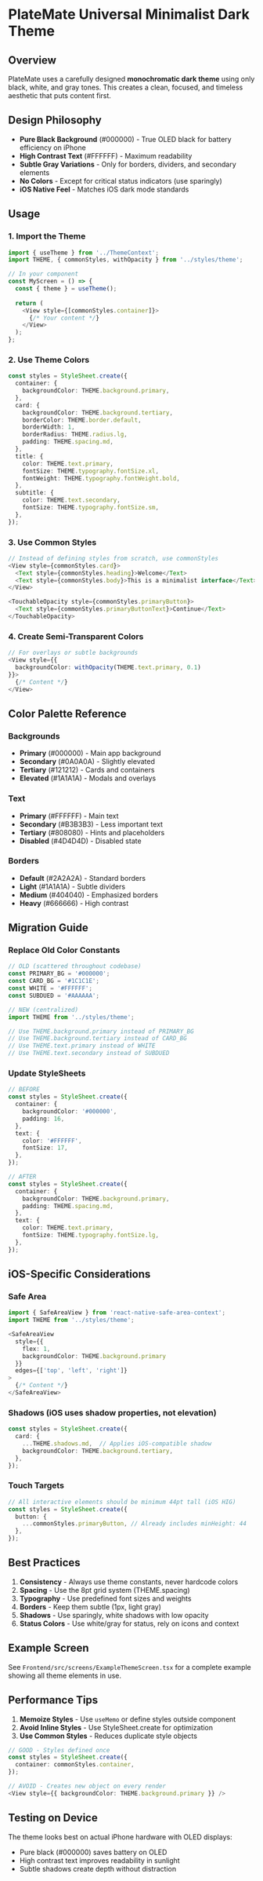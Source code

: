 # PlateMate Universal Minimalist Dark Theme

## Overview
PlateMate uses a carefully designed **monochromatic dark theme** using only black, white, and gray tones. This creates a clean, focused, and timeless aesthetic that puts content first.

## Design Philosophy
- **Pure Black Background** (#000000) - True OLED black for battery efficiency on iPhone
- **High Contrast Text** (#FFFFFF) - Maximum readability
- **Subtle Gray Variations** - Only for borders, dividers, and secondary elements
- **No Colors** - Except for critical status indicators (use sparingly)
- **iOS Native Feel** - Matches iOS dark mode standards

## Usage

### 1. Import the Theme
```typescript
import { useTheme } from '../ThemeContext';
import THEME, { commonStyles, withOpacity } from '../styles/theme';

// In your component
const MyScreen = () => {
  const { theme } = useTheme();
  
  return (
    <View style={[commonStyles.container]}>
      {/* Your content */}
    </View>
  );
};
```

### 2. Use Theme Colors
```typescript
const styles = StyleSheet.create({
  container: {
    backgroundColor: THEME.background.primary,
  },
  card: {
    backgroundColor: THEME.background.tertiary,
    borderColor: THEME.border.default,
    borderWidth: 1,
    borderRadius: THEME.radius.lg,
    padding: THEME.spacing.md,
  },
  title: {
    color: THEME.text.primary,
    fontSize: THEME.typography.fontSize.xl,
    fontWeight: THEME.typography.fontWeight.bold,
  },
  subtitle: {
    color: THEME.text.secondary,
    fontSize: THEME.typography.fontSize.sm,
  },
});
```

### 3. Use Common Styles
```typescript
// Instead of defining styles from scratch, use commonStyles
<View style={commonStyles.card}>
  <Text style={commonStyles.heading}>Welcome</Text>
  <Text style={commonStyles.body}>This is a minimalist interface</Text>
</View>

<TouchableOpacity style={commonStyles.primaryButton}>
  <Text style={commonStyles.primaryButtonText}>Continue</Text>
</TouchableOpacity>
```

### 4. Create Semi-Transparent Colors
```typescript
// For overlays or subtle backgrounds
<View style={{
  backgroundColor: withOpacity(THEME.text.primary, 0.1)
}}>
  {/* Content */}
</View>
```

## Color Palette Reference

### Backgrounds
- **Primary** (#000000) - Main app background
- **Secondary** (#0A0A0A) - Slightly elevated
- **Tertiary** (#121212) - Cards and containers
- **Elevated** (#1A1A1A) - Modals and overlays

### Text
- **Primary** (#FFFFFF) - Main text
- **Secondary** (#B3B3B3) - Less important text
- **Tertiary** (#808080) - Hints and placeholders
- **Disabled** (#4D4D4D) - Disabled state

### Borders
- **Default** (#2A2A2A) - Standard borders
- **Light** (#1A1A1A) - Subtle dividers
- **Medium** (#404040) - Emphasized borders
- **Heavy** (#666666) - High contrast

## Migration Guide

### Replace Old Color Constants
```typescript
// OLD (scattered throughout codebase)
const PRIMARY_BG = '#000000';
const CARD_BG = '#1C1C1E';
const WHITE = '#FFFFFF';
const SUBDUED = '#AAAAAA';

// NEW (centralized)
import THEME from '../styles/theme';

// Use THEME.background.primary instead of PRIMARY_BG
// Use THEME.background.tertiary instead of CARD_BG
// Use THEME.text.primary instead of WHITE
// Use THEME.text.secondary instead of SUBDUED
```

### Update StyleSheets
```typescript
// BEFORE
const styles = StyleSheet.create({
  container: {
    backgroundColor: '#000000',
    padding: 16,
  },
  text: {
    color: '#FFFFFF',
    fontSize: 17,
  },
});

// AFTER
const styles = StyleSheet.create({
  container: {
    backgroundColor: THEME.background.primary,
    padding: THEME.spacing.md,
  },
  text: {
    color: THEME.text.primary,
    fontSize: THEME.typography.fontSize.lg,
  },
});
```

## iOS-Specific Considerations

### Safe Area
```typescript
import { SafeAreaView } from 'react-native-safe-area-context';
import THEME from '../styles/theme';

<SafeAreaView 
  style={{ 
    flex: 1, 
    backgroundColor: THEME.background.primary 
  }}
  edges={['top', 'left', 'right']}
>
  {/* Content */}
</SafeAreaView>
```

### Shadows (iOS uses shadow properties, not elevation)
```typescript
const styles = StyleSheet.create({
  card: {
    ...THEME.shadows.md,  // Applies iOS-compatible shadow
    backgroundColor: THEME.background.tertiary,
  },
});
```

### Touch Targets
```typescript
// All interactive elements should be minimum 44pt tall (iOS HIG)
const styles = StyleSheet.create({
  button: {
    ...commonStyles.primaryButton, // Already includes minHeight: 44
  },
});
```

## Best Practices

1. **Consistency** - Always use theme constants, never hardcode colors
2. **Spacing** - Use the 8pt grid system (THEME.spacing)
3. **Typography** - Use predefined font sizes and weights
4. **Borders** - Keep them subtle (1px, light gray)
5. **Shadows** - Use sparingly, white shadows with low opacity
6. **Status Colors** - Use white/gray for status, rely on icons and context

## Example Screen

See `Frontend/src/screens/ExampleThemeScreen.tsx` for a complete example showing all theme elements in use.

## Performance Tips

1. **Memoize Styles** - Use `useMemo` or define styles outside component
2. **Avoid Inline Styles** - Use StyleSheet.create for optimization
3. **Use Common Styles** - Reduces duplicate style objects

```typescript
// GOOD - Styles defined once
const styles = StyleSheet.create({
  container: commonStyles.container,
});

// AVOID - Creates new object on every render
<View style={{ backgroundColor: THEME.background.primary }} />
```

## Testing on Device

The theme looks best on actual iPhone hardware with OLED displays:
- Pure black (#000000) saves battery on OLED
- High contrast text improves readability in sunlight
- Subtle shadows create depth without distraction
